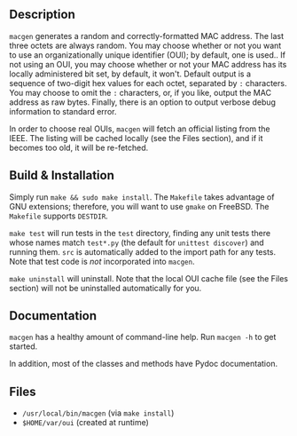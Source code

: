 Description
-----------
`macgen` generates a random and correctly-formatted MAC address. The
last three octets are always random.  You may choose whether or not you
want to use an organizationally unique identifier (OUI); by default, one
is used..  If not using an OUI, you may choose whether or not your MAC
address has its locally administered bit set, by default, it won't.
Default output is a sequence of two-digit hex values for each octet,
separated by `:` characters.  You may choose to omit the `:` characters,
or, if you like, output the MAC address as raw bytes.  Finally, there is
an option to output verbose debug information to standard error.

In order to choose real OUIs, `macgen` will fetch an official listing
from the IEEE.  The listing will be cached locally (see the Files
section), and if it becomes too old, it will be re-fetched.

Build & Installation
--------------------
Simply run `make && sudo make install`.  The `Makefile` takes advantage
of GNU extensions; therefore, you will want to use `gmake` on FreeBSD.
The `Makefile` supports `DESTDIR`.

`make test` will run tests in the `test` directory, finding any unit
tests there whose names match `test*.py` (the default for `unittest
discover`) and running them.  `src` is automatically added to the import
path for any tests.  Note that test code is _not_ incorporated into
`macgen`.

`make uninstall` will uninstall.  Note that the local OUI cache file
(see the Files section) will not be uninstalled automatically for you.

Documentation
-------------
`macgen` has a healthy amount of command-line help.  Run `macgen -h` to
get started.

In addition, most of the classes and methods have Pydoc documentation.

Files
-----
 - `/usr/local/bin/macgen` (via `make install`)
 - `$HOME/var/oui` (created at runtime)
